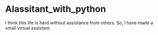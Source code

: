 # AIassitant_with_python
I think this life is hard without assistance from others. So, I have made a small virtual assistant.
